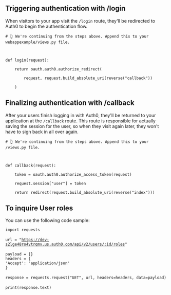## Triggering authentication with /login

When visitors to your app visit the `/login` route, they'll be redirected to Auth0 to begin the authentication flow.

```
# 👆 We're continuing from the steps above. Append this to your webappexample/views.py file.
```

```
 
```

```
def login(request):
```

```
    return oauth.auth0.authorize_redirect(
```

```
        request, request.build_absolute_uri(reverse("callback"))
```

```
    )
```

## Finalizing authentication with /callback

After your users finish logging in with Auth0, they'll be returned to your application at the `/callback` route. This route is responsible for actually saving the session for the user, so when they visit again later, they won't have to sign back in all over again.

```
# 👆 We're continuing from the steps above. Append this to your /views.py file.
```

```
 
```

```
def callback(request):
```

```
    token = oauth.auth0.authorize_access_token(request)
```

```
    request.session["user"] = token
```

```
    return redirect(request.build_absolute_uri(reverse("index")))
```

&#x20;

&#x20;

## To inquire User roles

You can use the following code sample:

`import requests`\
\
`url = "`[`https://dev-s2lge48ro4vtrqmv.us.auth0.com/api/v2/users/:id/roles`](https://dev-s2lge48ro4vtrqmv.us.auth0.com/api/v2/users/:id/roles)`"`\
\
`payload = {}`\
`headers = {`\
&#x20; `'Accept': 'application/json'`\
`}`\
\
`response = requests.request("GET", url, headers=headers, data=payload)`\
\
`print(response.text)`
